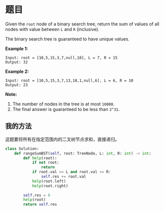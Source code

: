 # 题目

Given the `root` node of a binary search tree, return the sum of values of all nodes with value between `L` and `R` (inclusive).

The binary search tree is guaranteed to have unique values.

 

**Example 1:**

```
Input: root = [10,5,15,3,7,null,18], L = 7, R = 15
Output: 32
```

**Example 2:**

```
Input: root = [10,5,15,3,7,13,18,1,null,6], L = 6, R = 10
Output: 23
```

 

**Note:**

1. The number of nodes in the tree is at most `10000`.
2. The final answer is guaranteed to be less than `2^31`.

## 我的方法

这题要将所有在指定范围内的二叉树节点求和，直接递归。

```python
class Solution:
    def rangeSumBST(self, root: TreeNode, L: int, R: int) -> int:
        def help(root):
            if not root:
                return
            if root.val >= L and root.val <= R:
                self.res += root.val
            help(root.left)
            help(root.right)
        
        self.res = 0
        help(root)
        return self.res
```

